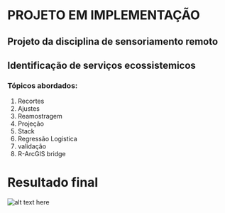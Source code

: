 # PROJETO EM IMPLEMENTAÇÃO
## Projeto da disciplina de sensoriamento remoto
## Identificação de serviços ecossistemicos
### Tópicos abordados:
1. Recortes
2. Ajustes
3. Reamostragem
4. Projeção
5. Stack
6. Regressão Logistica
7. validação
8. R-ArcGIS bridge
# Resultado final
![alt text here](prob_map.jpg)
